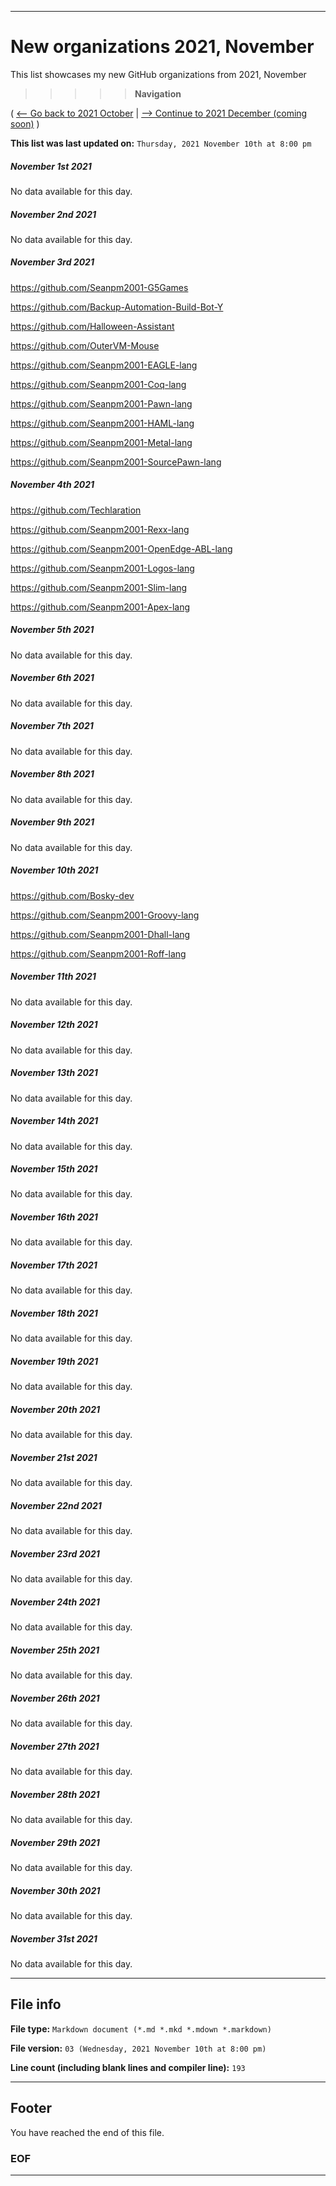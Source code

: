 
***

# New organizations 2021, November

This list showcases my new GitHub organizations from 2021, November

> > > > > **Navigation**

( [<-- Go back to 2021 October](/NewOrgs/2021/10_October/README.md) | [ --> Continue to 2021 December (coming soon)](/NewOrgs/2021/12_December/README.md) )

**This list was last updated on:** `Thursday, 2021 November 10th at 8:00 pm`

<!-- ##### LIST !-->

##### November 1st 2021

No data available for this day.

##### November 2nd 2021

No data available for this day.

##### November 3rd 2021

https://github.com/Seanpm2001-G5Games

https://github.com/Backup-Automation-Build-Bot-Y

https://github.com/Halloween-Assistant

https://github.com/OuterVM-Mouse

https://github.com/Seanpm2001-EAGLE-lang

https://github.com/Seanpm2001-Coq-lang

https://github.com/Seanpm2001-Pawn-lang

https://github.com/Seanpm2001-HAML-lang

https://github.com/Seanpm2001-Metal-lang

https://github.com/Seanpm2001-SourcePawn-lang

##### November 4th 2021

https://github.com/Techlaration

https://github.com/Seanpm2001-Rexx-lang

https://github.com/Seanpm2001-OpenEdge-ABL-lang

https://github.com/Seanpm2001-Logos-lang

https://github.com/Seanpm2001-Slim-lang

https://github.com/Seanpm2001-Apex-lang

##### November 5th 2021

No data available for this day.

##### November 6th 2021

No data available for this day.

##### November 7th 2021

No data available for this day.

##### November 8th 2021

No data available for this day.

##### November 9th 2021

No data available for this day.

##### November 10th 2021

https://github.com/Bosky-dev

https://github.com/Seanpm2001-Groovy-lang

https://github.com/Seanpm2001-Dhall-lang

https://github.com/Seanpm2001-Roff-lang

##### November 11th 2021

No data available for this day.

##### November 12th 2021

No data available for this day.

##### November 13th 2021

No data available for this day.

##### November 14th 2021

No data available for this day.

##### November 15th 2021

No data available for this day.

##### November 16th 2021

No data available for this day.

##### November 17th 2021

No data available for this day.

##### November 18th 2021

No data available for this day.

##### November 19th 2021

No data available for this day.

##### November 20th 2021

No data available for this day.

##### November 21st 2021

No data available for this day.

##### November 22nd 2021

No data available for this day.

##### November 23rd 2021

No data available for this day.

##### November 24th 2021

No data available for this day.

##### November 25th 2021

No data available for this day.

##### November 26th 2021

No data available for this day.

##### November 27th 2021

No data available for this day.

##### November 28th 2021

No data available for this day.

##### November 29th 2021

No data available for this day.

##### November 30th 2021

No data available for this day.

##### November 31st 2021

No data available for this day.

***

## File info

**File type:** `Markdown document (*.md *.mkd *.mdown *.markdown)`

**File version:** `03 (Wednesday, 2021 November 10th at 8:00 pm)`

**Line count (including blank lines and compiler line):** `193`

***

## Footer

You have reached the end of this file.

### EOF

***

